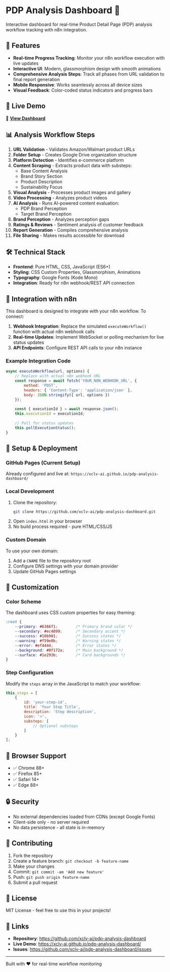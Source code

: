 # PDP Analysis Dashboard 🚀

Interactive dashboard for real-time Product Detail Page (PDP) analysis workflow tracking with n8n integration.

## 🌟 Features

- **Real-time Progress Tracking**: Monitor your n8n workflow execution with live updates
- **Interactive UI**: Modern, glassmorphism design with smooth animations
- **Comprehensive Analysis Steps**: Track all phases from URL validation to final report generation
- **Mobile Responsive**: Works seamlessly across all device sizes
- **Visual Feedback**: Color-coded status indicators and progress bars

## 🎯 Live Demo

🔗 **[View Dashboard](https://xclv-ai.github.io/pdp-analysis-dashboard/)**

## 📊 Analysis Workflow Steps

1. **URL Validation** - Validates Amazon/Walmart product URLs
2. **Folder Setup** - Creates Google Drive organization structure
3. **Platform Detection** - Identifies e-commerce platform
4. **Content Scraping** - Extracts product data with substeps:
   - Base Content Analysis
   - Brand Story Section
   - Product Description
   - Sustainability Focus
5. **Visual Analysis** - Processes product images and gallery
6. **Video Processing** - Analyzes product videos
7. **AI Analysis** - Runs AI-powered content evaluation:
   - PDP Brand Perception
   - Target Brand Perception
8. **Brand Perception** - Analyzes perception gaps
9. **Ratings & Reviews** - Sentiment analysis of customer feedback
10. **Report Generation** - Compiles comprehensive analysis
11. **File Sharing** - Makes results accessible for download

## 🛠️ Technical Stack

- **Frontend**: Pure HTML, CSS, JavaScript (ES6+)
- **Styling**: CSS Custom Properties, Glassmorphism, Animations
- **Typography**: Google Fonts (Kode Mono)
- **Integration**: Ready for n8n webhook/REST API connection

## 🔧 Integration with n8n

This dashboard is designed to integrate with your n8n workflow. To connect:

1. **Webhook Integration**: Replace the simulated `executeWorkflow()` function with actual n8n webhook calls
2. **Real-time Updates**: Implement WebSocket or polling mechanism for live status updates
3. **API Endpoints**: Configure REST API calls to your n8n instance

### Example Integration Code

```javascript
async executeWorkflow(url, options) {
    // Replace with actual n8n webhook URL
    const response = await fetch('YOUR_N8N_WEBHOOK_URL', {
        method: 'POST',
        headers: { 'Content-Type': 'application/json' },
        body: JSON.stringify({ url, options })
    });
    
    const { executionId } = await response.json();
    this.executionId = executionId;
    
    // Poll for status updates
    this.pollExecutionStatus();
}
```

## 🚀 Setup & Deployment

### GitHub Pages (Current Setup)
Already configured and live at: `https://xclv-ai.github.io/pdp-analysis-dashboard/`

### Local Development
1. Clone the repository:
   ```bash
   git clone https://github.com/xclv-ai/pdp-analysis-dashboard.git
   ```
2. Open `index.html` in your browser
3. No build process required - pure HTML/CSS/JS

### Custom Domain
To use your own domain:
1. Add a `CNAME` file to the repository root
2. Configure DNS settings with your domain provider
3. Update GitHub Pages settings

## 🎨 Customization

### Color Scheme
The dashboard uses CSS custom properties for easy theming:

```css
:root {
    --primary: #6366f1;        /* Primary brand color */
    --secondary: #ec4899;      /* Secondary accent */
    --success: #10b981;        /* Success states */
    --warning: #f59e0b;        /* Warning states */
    --error: #ef4444;          /* Error states */
    --background: #0f172a;     /* Main background */
    --surface: #1e293b;        /* Card backgrounds */
}
```

### Step Configuration
Modify the `steps` array in the JavaScript to match your workflow:

```javascript
this.steps = [
    {
        id: 'your-step-id',
        title: 'Your Step Title',
        description: 'Step description',
        icon: '🔥',
        substeps: [
            // Optional substeps
        ]
    }
];
```

## 📱 Browser Support

- ✅ Chrome 88+
- ✅ Firefox 85+
- ✅ Safari 14+
- ✅ Edge 88+

## 🔒 Security

- No external dependencies loaded from CDNs (except Google Fonts)
- Client-side only - no server required
- No data persistence - all state is in-memory

## 🤝 Contributing

1. Fork the repository
2. Create a feature branch: `git checkout -b feature-name`
3. Make your changes
4. Commit: `git commit -am 'Add new feature'`
5. Push: `git push origin feature-name`
6. Submit a pull request

## 📄 License

MIT License - feel free to use this in your projects!

## 🔗 Links

- **Repository**: https://github.com/xclv-ai/pdp-analysis-dashboard
- **Live Demo**: https://xclv-ai.github.io/pdp-analysis-dashboard/
- **Issues**: https://github.com/xclv-ai/pdp-analysis-dashboard/issues

---

Built with ❤️ for real-time workflow monitoring
